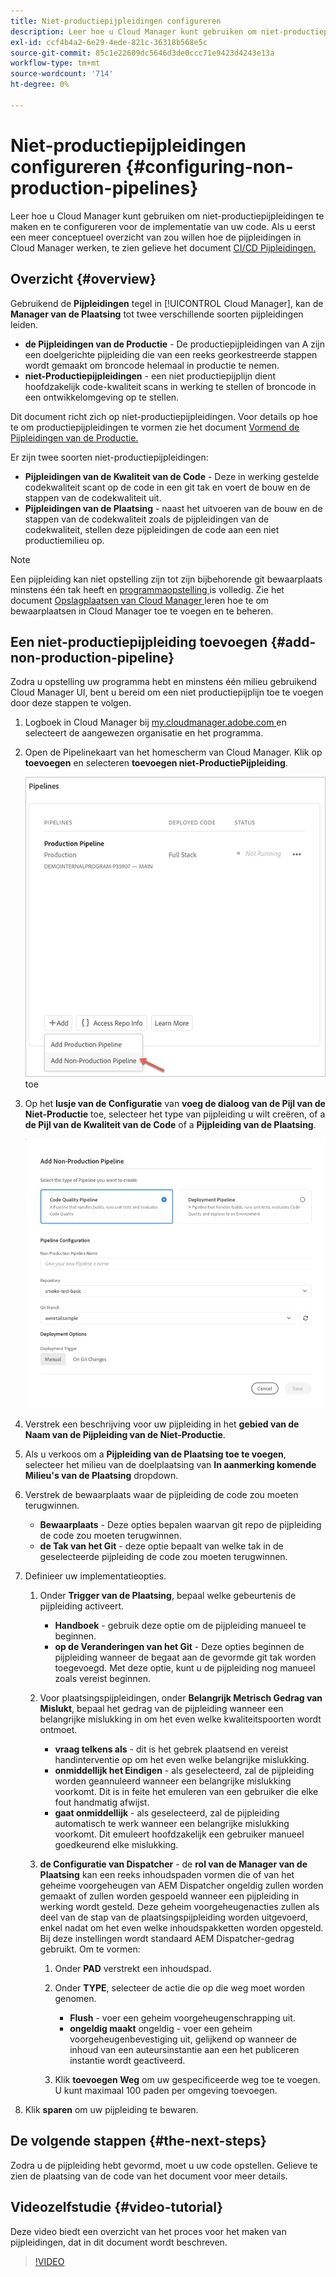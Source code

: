 ```yaml
---
title: Niet-productiepijpleidingen configureren
description: Leer hoe u Cloud Manager kunt gebruiken om niet-productiepijpleidingen te maken en te configureren voor de implementatie van uw code.
exl-id: ccf4b4a2-6e29-4ede-821c-36318b568e5c
source-git-commit: 85c1e22609dc5646d3de0ccc71e9423d4243e13a
workflow-type: tm+mt
source-wordcount: '714'
ht-degree: 0%

---
```


# Niet-productiepijpleidingen configureren {#configuring-non-production-pipelines}

Leer hoe u Cloud Manager kunt gebruiken om niet-productiepijpleidingen te maken en te configureren voor de implementatie van uw code. Als u eerst een meer conceptueel overzicht van zou willen hoe de pijpleidingen in Cloud Manager werken, te zien gelieve het document [ CI/CD Pijpleidingen.](/help/overview/ci-cd-pipelines.md)

## Overzicht {#overview}

Gebruikend de **Pijpleidingen** tegel in [!UICONTROL Cloud Manager], kan de **Manager van de Plaatsing** tot twee verschillende soorten pijpleidingen leiden.

* **de Pijpleidingen van de Productie** - De productiepijpleidingen van A zijn een doelgerichte pijpleiding die van een reeks georkestreerde stappen wordt gemaakt om broncode helemaal in productie te nemen.
* **niet-Productiepijpleidingen** - een niet productiepijplijn dient hoofdzakelijk code-kwaliteit scans in werking te stellen of broncode in een ontwikkelomgeving op te stellen.

Dit document richt zich op niet-productiepijpleidingen. Voor details op hoe te om productiepijpleidingen te vormen zie het document [ Vormend de Pijpleidingen van de Productie.](/help/using/production-pipelines.md)

Er zijn twee soorten niet-productiepijpleidingen:

* **Pijpleidingen van de Kwaliteit van de Code** - Deze in werking gestelde codekwaliteit scant op de code in een git tak en voert de bouw en de stappen van de codekwaliteit uit.
* **Pijpleidingen van de Plaatsing** - naast het uitvoeren van de bouw en de stappen van de codekwaliteit zoals de pijpleidingen van de codekwaliteit, stellen deze pijpleidingen de code aan een niet productiemilieu op.

>[!NOTE]
>
>Een pijpleiding kan niet opstelling zijn tot zijn bijbehorende git bewaarplaats minstens één tak heeft en [ programmaopstelling ](/help/getting-started/program-setup.md) is volledig. Zie het document [ Opslagplaatsen van Cloud Manager ](/help/managing-code/managing-repositories.md) leren hoe te om bewaarplaatsen in Cloud Manager toe te voegen en te beheren.

## Een niet-productiepijpleiding toevoegen {#add-non-production-pipeline}

Zodra u opstelling uw programma hebt en minstens één milieu gebruikend Cloud Manager UI, bent u bereid om een niet productiepijplijn toe te voegen door deze stappen te volgen.

1. Logboek in Cloud Manager bij [ my.cloudmanager.adobe.com ](https://my.cloudmanager.adobe.com) en selecteert de aangewezen organisatie en het programma.

1. Open de Pipelinekaart van het homescherm van Cloud Manager. Klik op **toevoegen** en selecteren **toevoegen niet-ProductiePijpleiding**.

   ![ voeg niet-productiepijpleiding ](/help/assets/configure-pipelines/nonprod-pipeline-add1.png) toe

1. Op het **lusje van de Configuratie** van **voeg de dialoog van de Pijl van de Niet-Productie** toe, selecteer het type van pijpleiding u wilt creëren, of a **de Pijl van de Kwaliteit van de Code** of a **Pijpleiding van de Plaatsing**.

   ![ kies pijpleidingstype ](/help/assets/configure-pipelines/add-non-production-pipeline.png)

1. Verstrek een beschrijving voor uw pijpleiding in het **gebied van de Naam van de Pijpleiding van de Niet-Productie**.

1. Als u verkoos om a **Pijpleiding van de Plaatsing toe te voegen**, selecteer het milieu van de doelplaatsing van **In aanmerking komende Milieu&#39;s van de Plaatsing** dropdown.

1. Verstrek de bewaarplaats waar de pijpleiding de code zou moeten terugwinnen.

   * **Bewaarplaats** - Deze opties bepalen waarvan git repo de pijpleiding de code zou moeten terugwinnen.
   * **de Tak van het Git** - deze optie bepaalt van welke tak in de geselecteerde pijpleiding de code zou moeten terugwinnen.

1. Definieer uw implementatieopties.

   1. Onder **Trigger van de Plaatsing**, bepaal welke gebeurtenis de pijpleiding activeert.

      * **Handboek** - gebruik deze optie om de pijpleiding manueel te beginnen.
      * **op de Veranderingen van het Git** - Deze opties beginnen de pijpleiding wanneer de begaat aan de gevormde git tak worden toegevoegd. Met deze optie, kunt u de pijpleiding nog manueel zoals vereist beginnen.

   1. Voor plaatsingspijpleidingen, onder **Belangrijk Metrisch Gedrag van Mislukt**, bepaal het gedrag van de pijpleiding wanneer een belangrijke mislukking in om het even welke kwaliteitspoorten wordt ontmoet.

      * **vraag telkens als** - dit is het gebrek plaatsend en vereist handinterventie op om het even welke belangrijke mislukking.
      * **onmiddellijk het Eindigen** - als geselecteerd, zal de pijpleiding worden geannuleerd wanneer een belangrijke mislukking voorkomt. Dit is in feite het emuleren van een gebruiker die elke fout handmatig afwijst.
      * **gaat onmiddellijk** - als geselecteerd, zal de pijpleiding automatisch te werk wanneer een belangrijke mislukking voorkomt. Dit emuleert hoofdzakelijk een gebruiker manueel goedkeurend elke mislukking.

   1. **de Configuratie van Dispatcher** - de **rol van de Manager van de Plaatsing** kan een reeks inhoudspaden vormen die of van het geheime voorgeheugen van AEM Dispatcher ongeldig zullen worden gemaakt of zullen worden gespoeld wanneer een pijpleiding in werking wordt gesteld. Deze geheim voorgeheugenacties zullen als deel van de stap van de plaatsingspijpleiding worden uitgevoerd, enkel nadat om het even welke inhoudspakketten worden opgesteld. Bij deze instellingen wordt standaard AEM Dispatcher-gedrag gebruikt. Om te vormen:

      1. Onder **PAD** verstrekt een inhoudspad.
      1. Onder **TYPE**, selecteer de actie die op die weg moet worden genomen.

         * **Flush** - voer een geheim voorgeheugenschrapping uit.
         * **ongeldig maakt** ongeldig - voer een geheim voorgeheugenbevestiging uit, gelijkend op wanneer de inhoud van een auteursinstantie aan een het publiceren instantie wordt geactiveerd.
      1. Klik **toevoegen Weg** om uw gespecificeerde weg toe te voegen. U kunt maximaal 100 paden per omgeving toevoegen.

1. Klik **sparen** om uw pijpleiding te bewaren.

## De volgende stappen {#the-next-steps}

Zodra u de pijpleiding hebt gevormd, moet u uw code opstellen. Gelieve te zien de plaatsing van de code van het document [ ](/help/using/code-deployment.md) voor meer details.

## Videozelfstudie {#video-tutorial}

Deze video biedt een overzicht van het proces voor het maken van pijpleidingen, dat in dit document wordt beschreven.

>[!VIDEO](https://video.tv.adobe.com/v/26316/)
